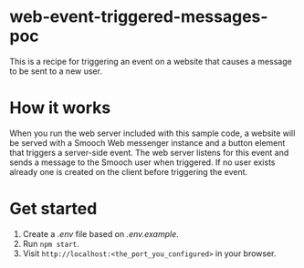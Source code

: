 # web-event-triggered-messages-poc

This is a recipe for triggering an event on a website that causes a message to be sent to a new user.

# How it works

When you run the web server included with this sample code, a website will be served with a Smooch Web messenger instance and a button element that triggers a server-side event. The web server listens for this event and sends a message to the Smooch user when triggered. If no user exists already one is created on the client before triggering the event.

# Get started

1. Create a _.env_ file based on _.env.example_.
2. Run `npm start`.
3. Visit `http://localhost:<the_port_you_configured>` in your browser.
